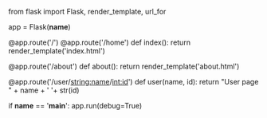 from flask import Flask, render_template, url_for

app = Flask(__name__)

@app.route('/')
@app.route('/home')
def index():
    return render_template('index.html')

@app.route('/about')
def about():
    return render_template('about.html')

@app.route('/user/<string:name>/<int:id>')
def user(name, id):
    return "User page " + name + ' '+ str(id)


if __name__ == '__main__':
    app.run(debug=True)
